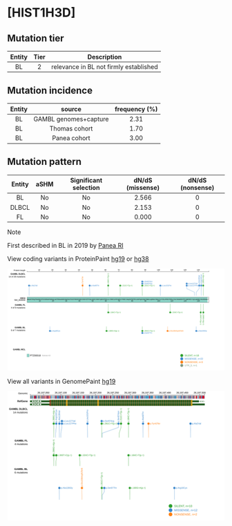 # [HIST1H3D]

## Mutation tier

|Entity|Tier|Description                           |
|:------:|:----:|--------------------------------------|
|BL    |2   |relevance in BL not firmly established|
## Mutation incidence

|Entity|source               |frequency (%)|
|:------:|:---------------------:|:-------------:|
|BL    |GAMBL genomes+capture|2.31         |
|BL    |Thomas cohort        |1.70         |
|BL    |Panea cohort         |3.00         |

## Mutation pattern

|Entity|aSHM|Significant selection|dN/dS (missense)|dN/dS (nonsense)|
|:------:|:----:|:---------------------:|:----------------:|:----------------:|
|BL    |No  |No                   |2.566           |0               |
|DLBCL |No  |No                   |2.153           |0               |
|FL    |No  |No                   |0.000           |0               |


> [!NOTE]
> First described in BL in 2019 by [Panea RI](https://pubmed.ncbi.nlm.nih.gov/31558468)

View coding variants in ProteinPaint [hg19](https://www.bcgsc.ca/downloads/morinlab/GAMBL/test/genes/HIST1H3D_protein.html)  or [hg38](https://www.bcgsc.ca/downloads/morinlab/GAMBL/test/genes/HIST1H3D_protein_hg38.html)

![image](images/proteinpaint/HIST1H3D_NM_003530.svg)

View all variants in GenomePaint [hg19](https://www.bcgsc.ca/downloads/morinlab/GAMBL/test/genes/HIST1H3D.html)

![image](images/proteinpaint/HIST1H3D.svg)
